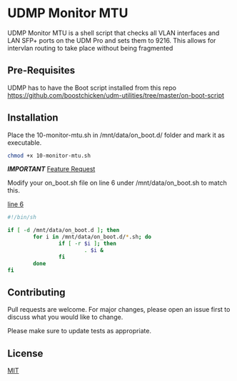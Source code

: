 # UDMP Monitor MTU

UDMP Monitor MTU is a shell script that checks all VLAN interfaces and LAN SFP+ ports on the UDM Pro and sets them to 9216. This allows for intervlan routing to take place without being fragmented

## Pre-Requisites
UDMP has to have the Boot script installed from this repo https://github.com/boostchicken/udm-utilities/tree/master/on-boot-script


## Installation

Place the 10-monitor-mtu.sh in /mnt/data/on_boot.d/ folder and mark it as executable.

```bash
chmod +x 10-monitor-mtu.sh
```
***IMPORTANT***
[Feature Request](https://github.com/boostchicken/udm-utilities/issues/162) 

Modify your on_boot.sh file on line 6 under /mnt/data/on_boot.sh to match this.

[line 6](https://github.com/kalenarndt/udmp-jumbo-frames/blob/8ac3f6fe5527ff20cb0047d0c22784090012f001/on_boot.sh#L6)

```bash
#!/bin/sh

if [ -d /mnt/data/on_boot.d ]; then
        for i in /mnt/data/on_boot.d/*.sh; do
                if [ -r $i ]; then
                        . $i &
                fi
        done
fi
```



## Contributing
Pull requests are welcome. For major changes, please open an issue first to discuss what you would like to change.

Please make sure to update tests as appropriate.

## License
[MIT](https://choosealicense.com/licenses/mit/)